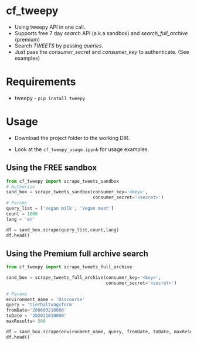 # cf_tweepy

* Using tweepy API in one call. 
* Supports free 7 day *search* API  (a.k.a sandbox) and *search_full_archive* (premium)
* Search *TWEETS* by passing *queries*. 
* Just pass the *consumer_secret* and *consumer_key* to authenticate. (See examples)

# Requirements
* tweepy -  ```pip install tweepy```

# Usage
* Download the project folder to the working DIR.

* Look at the ```cf_tweepy_usage.ipynb``` for usage examples.

## Using the FREE sandbox
```python
from cf_tweepy import scrape_tweets_sandbox
# Authorize
sand_box = scrape_tweets_sandbox(consumer_key='<key>',
                                 consumer_secret='<secret>')
# Params
query_list = ['Vegan milk', 'Vegan meat']
count = 1000
lang = 'en'

df = sand_box.scrape(query_list,count,lang)
df.head()

```

## Using the Premium full archive search

```python
from cf_tweepy import scrape_tweets_full_archive

sand_box = scrape_tweets_full_archive(consumer_key='<key>',
                                      consumer_secret='<secret>')
                                      
# Params
environment_name = 'Discourse'
query = 'tierhaltungsform'
fromDate='200603210000'
toDate = '202011010000'   
maxResults= 500

df = sand_box.scrape(environment_name, query, fromDate, toDate, maxResults)
df.head()

```
